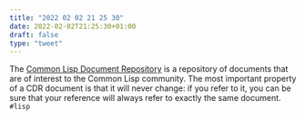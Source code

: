 ```yaml
---
title: "2022 02 02 21 25 30"
date: 2022-02-02T21:25:30+01:00
draft: false
type: "tweet"
---
```

The [Common Lisp Document Repository] is a repository of documents that are of interest to the Common Lisp community. The most important property of a CDR document is that it will never change: if you refer to it, you can be sure that your reference will always refer to exactly the same document. `#lisp`

[Common Lisp Document Repository]: https://cdr.common-lisp.dev/
